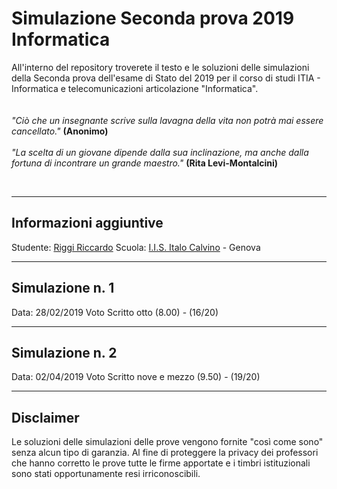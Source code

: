 # Simulazione Seconda prova 2019 Informatica

All'interno del repository troverete il testo e le soluzioni delle simulazioni della Seconda prova dell'esame di Stato del 2019 per il corso di studi ITIA - Informatica e telecomunicazioni articolazione "Informatica". 
\
\
\
*"Ciò che un insegnante scrive sulla lavagna della vita non potrà mai essere cancellato."* **(Anonimo)**
\
\
*"La scelta di un giovane dipende dalla sua inclinazione, ma anche dalla fortuna di incontrare un grande maestro."* **(Rita Levi-Montalcini)** 

&nbsp;

--- 
## Informazioni aggiuntive
Studente: [Riggi Riccardo](https://www.linkedin.com/in/riccardoriggi/)
Scuola: [I.I.S. Italo Calvino](http://calvino.ge.it/) - Genova

---
## Simulazione n. 1
Data: 28/02/2019
Voto Scritto otto (8.00) - (16/20)

---
## Simulazione n. 2
Data: 02/04/2019
Voto Scritto nove e mezzo (9.50) - (19/20)

---
## Disclaimer
Le soluzioni delle simulazioni delle prove vengono fornite "così come sono" senza alcun tipo di garanzia. Al fine di proteggere la privacy dei professori che hanno corretto le prove tutte le firme apportate e i timbri istituzionali sono stati opportunamente resi irriconoscibili. 